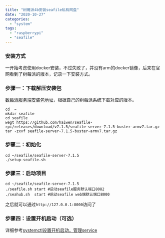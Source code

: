 ```yaml
---
title: "树莓派4b安装seafile私有网盘"
date: "2020-10-27"
categories: 
  - "system"
tags: 
  - "raspberrypi"
  - "seafile"
---
```


### 安装方式

一开始考虑使用docker安装，不过失败了，并没有arm的docker镜像，后来在官网看到了树莓派的版本，记录一下安装方式。

### 步骤一：下载解压安装包

[数莓派服务端安装包地址](https://github.com/haiwen/seafile-rpi/releases)，根据自己的树莓派系统下载对应的版本。

```
cd  ~
mkdir seafile
cd seafile
wegt https://github.com/haiwen/seafile-rpi/releases/download/v7.1.5/seafile-server-7.1.5-buster-armv7.tar.gz
tar -zxvf seafile-server-7.1.5-buster-armv7.tar.gz
```

### 步骤二：初始化

```
cd ~/seafile/seafile-server-7.1.5
./setup-seafile.sh
```

### 步骤三：启动项目

```
cd ~/seafile/seafile-server-7.1.5
./seafile.sh start #启动seafile服务默认端口8082
./seahub.sh  start #启动seafile web端默认端口8000
```

之后就可以通过`http://127.0.0.1:8000`访问了

### 步骤四：设置开机启动（可选）

详细参考[systemctl设置开机启动，管理service](http://blog.urcloud.co/archives/125/)
